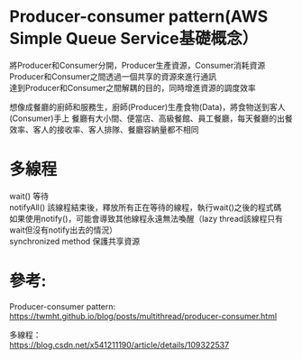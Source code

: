 # Producer-consumer pattern(AWS Simple Queue Service基礎概念）
將Producer和Consumer分開，Producer生產資源，Consumer消耗資源  
Producer和Consumer之間透過一個共享的資源來進行通訊  
達到Producer和Consumer之間解耦的目的，同時增進資源的調度效率

想像成餐廳的廚師和服務生，廚師(Producer)生產食物(Data)，將食物送到客人(Consumer)手上
餐廳有大小間、便當店、高級餐館、員工餐廳，每天餐廳的出餐效率、客人的接收率、客人排隊、餐廳容納量都不相同


# 多線程
wait() 等待  
notifyAll() 該線程結束後，釋放所有正在等待的線程，執行wait()之後的程式碼  
如果使用notify()，可能會導致其他線程永遠無法喚醒（lazy thread該線程只有wait但沒有notify出去的情況）  
synchronized method 保護共享資源  


# 參考:
Producer-consumer pattern:  
https://twmht.github.io/blog/posts/multithread/producer-consumer.html

多線程：  
https://blog.csdn.net/x541211190/article/details/109322537